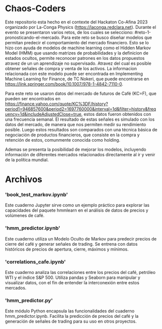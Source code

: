 # Chaos-Coders

Este repositorio esta hecho en el contexte del Hackaton Co-Afina 2023 organizado por La-Conga Physics (https://laconga.redclara.net). Durante el evento se presentaron varios retos, de los cuales se selecciono: #reto-1-pronosticando-el-mercado. 
Para este reto se busco diseñar modelos que permitan predecir el comportamiento del mercado financiero. Esto se lo hizo con ayuda de modelos de machine learning como el Hidden Markov Model (HMM) que usando matrizes de probabilidades y la definicion de estados ocultos, permite reconocer patrones en los datos propuestos atravez de un un aprendizaje no supervisado. Atravez del cual es posible obtener señales de compra y venta de los activos. La informacion relacionada con este modelo puede ser encontrada en Implementing Machine Learning for Finance, de TC Nokeri, que puede encontrarse en https://link.springer.com/book/10.1007/978-1-4842-7110-0.

Para este reto se usaron datos del mercado de futuros de Café (KC=F), que pueden ser encontrados en https://finance.yahoo.com/quote/KC%3DF/history?period1=946857600&period2=1697760000&interval=1d&filter=history&frequency=1d&includeAdjustedClose=true, estos datos fueron obtenidos con una frecuencia semanal.
El resultado de estas señales es simulado con los datos del mercado, de manera que nos permiten medir su rendimiento posible. Luego estos resultados son comparados con una técnica básica de negociación de productos financieros, que consiste en la compra y retención de estos, comunmente conocida como holding. 

Ademas se presenta la posibilidad de mejorar los modelos, incluyendo información de diferentes mercados relacionados directamente al ir y venir de la política mundial.

# Archivos

### 'book_test_markov.ipynb'
Este cuaderno Jupyter sirve como un ejemplo práctico para explorar las capacidades del paquete hmmlearn en el análisis de datos de precios y volúmenes de café.

### 'hmm_predictor.ipynb'
Este cuaderno utiliza un Modelo Oculto de Markov para predecir precios de cierre del café y generar señales de trading. Se entrena con datos históricos de precios de apertura, cierre, máximos y mínimos.

### 'correlations_cafe.ipynb'
Este cuaderno analiza las correlaciones entre los precios del café, petróleo WTI y el índice S&P 500. Utiliza pandas y Seaborn para manipular y visualizar datos, con el fin de entender la interconexión entre estos mercados.

### 'hmm_predictor.py'
Este módulo Python encapsula las funcionalidades del cuaderno hmm_predictor.ipynb. Facilita la predicción de precios del café y la generación de señales de trading para su uso en otros proyectos.

